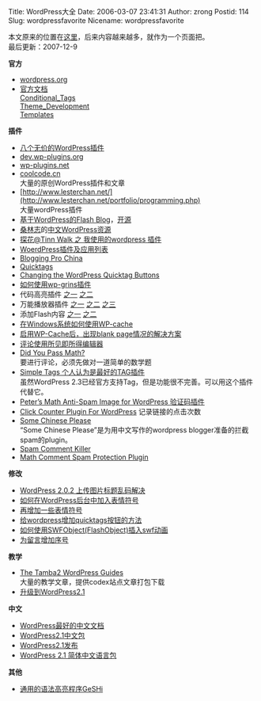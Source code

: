 Title: WordPress大全
Date: 2006-03-07 23:41:31
Author: zrong
Postid: 114
Slug: wordpressfavorite
Nicename: wordpressfavorite

本文原来的位置在[这里](/?p=14)，后来内容越来越多，就作为一个页面把。  
最后更新：2007-12-9

**官方**

-   [wordpress.org](http://www.wordpress.org)
-   [官方文档](http://codex.wordpress.org/)  
    [Conditional\_Tags](http://codex.wordpress.org/Conditional_Tags)  
    [Theme\_Development](http://codex.wordpress.org/Theme_Development)  
    [Templates](http://codex.wordpress.org/Templates)

**插件**

-   [八个无价的WordPress插件](http://www.williamlong.info/archives/558.html)
-   [dev.wp-plugins.org](http://dev.wp-plugins.org/)
-   [wp-plugins.net](http://www.wp-plugins.net/)
-   [coolcode.cn](http://www.coolcode.cn/)  
    大量的原创WordPress插件和文章
-   [http://www.lesterchan.net/](http://www.lesterchan.net/portfolio/programming.php)  
    大量wordPress插件
-   [基于WordPress的Flash
    Blog](http://www.ssdesigninteractive.com/ssdesign/?page_id=84)，[开源](http://www.sourceforge.net/projects/flash-blog/)
-   [桑林志](http://yanfeng.org/)的[中文WordPress资源](http://yanfeng.org/blog/wordpress/chinese/)
-   [探花@Tinn Walk 之 我使用的wordpress 插件](http://tinn.cn/?p=103)
-   [WoerdPress插件及应用列表](http://www.digdig8.com.cn/blog/article.asp?id=40)
-   [Blogging Pro China](http://www.wordpresscn.com/index.php)
-   [Quicktags](http://www.tamba2.org.uk/wordpress/quicktags/)
-   [Changing the WordPress Quicktag
    Buttons](http://www.cameraontheroad.com/?p=655)
-   [如何使用wp-grins插件](http://wordpress.org/support/topic/24409)
-   代码高亮插件
    [之一](http://blog.igeek.info/wp-plugins/igsyntax-hiliter/)
    [之二](http://www.coolcode.cn/?p=26)
-   万能播放器插件 [之一](http://www.coolcode.cn/?p=100)
    [之二](http://www.quakemachine.com/blog/myplugins/media-insert/)
    [之三](http://eiart.net/blog/archive/7)
-   添加Flash内容 [之一](http://www.kimili.com/plugins/kml_flashembed/)
    [之二](http://www.ssdesigninteractive.com/ssdesign/?p=82)
-   [在Windows系统如何使用WP-cache](http://blog.nahoya.com/archives/2005_10/37)
-   [启用WP-Cache后，出现blank
    page情况的解决方案](http://www.bizwiki.cn/nigel/?p=9)
-   [评论使用所见即所得编辑器](http://mk.netgenes.org/my-plugins/mcecomments/)
-   [<span class="title">Did You Pass
    Math?</span>](http://www.herod.net/dypm/)  
    要进行评论，必须先做对一道简单的数学题
-   [Simple Tags
    个人认为是最好的TAG插件](http://www.herewithme.fr/wordpress-plugins/simple-tags)  
    虽然WordPress
    2.3已经官方支持Tag，但是功能很不完善。可以用这个插件代替它。
-   [Peter’s Math Anti-Spam Image for WordPress
    验证码插件](http://www.theblog.ca/?p=21)
-   [Click Counter Plugin For
    WordPress](http://planetozh.com/blog/2004/09/click-counter-plugin-for-wordpress/)
    记录链接的点击次数
-   [Some Chinese Please  
   ](http://code.google.com/p/some-chinese-please/ "“Some Chinese Please”是为用中文写作的wordpress blogger准备的拦截spam的plugin。")“Some
    Chinese Please”是为用中文写作的wordpress
    blogger准备的拦截spam的plugin。
-   [Spam Comment
    Killer](http://www.voidpage.com/blog/2007/11/spam-comment-killer.html "默认情况下，插件处于温和状态，该状态适合与 Akismet  插件以及黑名单（在后台->设置->评论中）配合，即当被 Akismet 或黑名单判断为垃圾评论后，进行进一步判别，如果其内容中没有中文或者是 GB2312 编码则直接屏蔽不写入数据。当钩选了后台垃圾评论杀手设置中的“屏蔽一切无中文”的选项，则一切评论内容中只要没有中文或者是 GB2312 编码则一概屏蔽不写入数据。")
-   [Math Comment Spam Protection
    Plugin](http://sw-guide.de/wordpress/plugins/math-comment-spam-protection/ "一道简单数学题挡掉垃圾评论")

**修改**

-   [WordPress 2.0.2
    上传图片标题乱码解决](http://blog.istef.info/2006/04/26/wordpress-202-title-encoding-error-of-inline-upload-bug-and-solution/)
-   [如何在WordPress后台中加入表情符号](http://www.zengrong.net/?p=109)
-   [再增加一些表情符号](http://www.zengrong.net/?p=167)
-   [给wordpress增加quicktags按钮的方法](http://www.coolcode.cn/?p=102)
-   [如何使用SWFObject(FlashObject)插入swf动画](http://www.zengrong.net/?p=103)
-   [为留言增加序号](http://www.kdolphin.com/269)

**教学**

-   [The Tamba2 WordPress Guides](http://www.tamba2.org.uk/wordpress/)  
    大量的教学文章，提供codex站点文章打包下载
-   [升级到WordPress2.1](http://www.owind.com/pub/computer/2007/01/24/wordpress-21/)

**中文**

-   [WordPress最好的中文文档](http://blog.jtam.org/wordpress-chinese/)
-   [WordPress2.1中文包](http://www.myyu.net/2007/01/22/45/)
-   [WordPress2.1发布](http://yskin.net/2007/01/wordpress-21.html)
-   [WordPress 2.1
    简体中文语言包](http://www.owind.com/WordPress-cn-ZH/)

**其他**

-   [通用的语法高亮程序GeSHi](http://qbnz.com/highlighter/)

